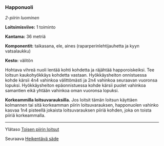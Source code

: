 ### Happonuoli

*2-piirin luominen*

**Loitsimisviive:** 1 toiminto

**Kantama:** 36 metriä

**Komponentit:** taikasana, ele, aines (raparperinlehtijauhetta ja kyyn vatsalaukku)

**Kesto:** välitön

Hohtava vihreä nuoli lentää kohti kohdetta ja räjähtää happoroiskeiksi. Tee loitsun kaukohyökkäys kohdetta vastaan. Hyökkäysheiton onnistuessa kohde kärsii 4n4 vahinkoa välittömästi ja 2n4 vahinkoa seuraavan vuoronsa lopuksi. Hyökkäysheiton epäonnistuessa kohde kärsii puolet vahinkoa samantien eikä yhtään vahinkoa oman vuoronsa lopuksi.

**Korkeammilla loitsuvarauksilla.** Jos loitsit tämän loitsun käyttäen kolmannen tai sitä korkeamman piirin loitsuvarauksen, happonuolen vahinko kasvaa 1n4 pisteellä jokaista loitsuvarauksen piiriä kohden, joka on toista piiriä korkeammalla.

----

Ylätaso [Toisen piirin loitsut](2_piirin_loitsut.md)

Seuraava [Heikentävä säde](Heikentävä_säde.md)
